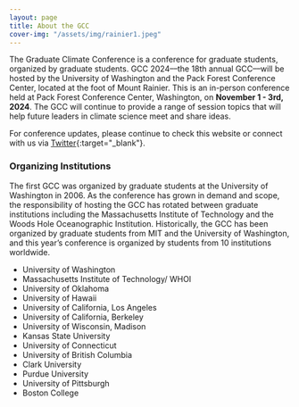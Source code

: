 ```yaml
---
layout: page
title: About the GCC
cover-img: "/assets/img/rainier1.jpeg"
---
```

The Graduate Climate Conference is a conference for graduate students, organized by graduate students. GCC 2024––the 18th annual GCC––will be hosted by the University of Washington and the Pack Forest Conference Center, located at the foot of Mount Rainier. This is an in-person conference held at Pack Forest Conference Center, Washington, on __November 1 - 3rd, 2024__. The GCC will continue to provide a range of session topics that will help future leaders in climate science meet and share ideas.


For conference updates, please continue to check this website or connect with us via [Twitter](https://twitter.com/gradclimateconf){:target="_blank"}.

### Organizing Institutions

The first GCC was organized by graduate students at the University of Washington in 2006. As the conference has grown in demand and scope, the responsibility of hosting the GCC has rotated between graduate institutions including the Massachusetts Institute of Technology and the Woods Hole Oceanographic Institution. Historically, the GCC has been organized by graduate students from MIT and the University of Washington, and this year’s conference is organized by students from 10 institutions worldwide.

- University of Washington
- Massachusetts Institute of Technology/ WHOI
- University of Oklahoma
- University of Hawaii
- University of California, Los Angeles
- University of California, Berkeley
- University of Wisconsin, Madison
- Kansas State University
- University of Connecticut
- University of British Columbia
- Clark University
- Purdue University
- University of Pittsburgh
- Boston College
